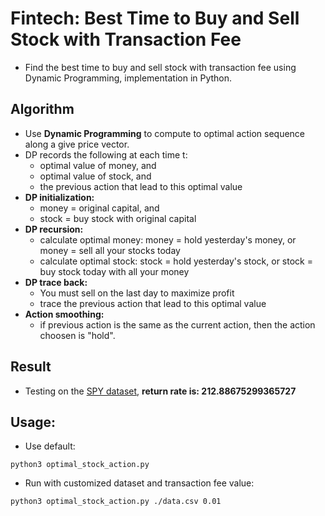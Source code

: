 # Fintech: Best Time to Buy and Sell Stock with Transaction Fee
* Find the best time to buy and sell stock with transaction fee using Dynamic Programming, implementation in Python.

## Algorithm
- Use **Dynamic Programming** to compute to optimal action sequence along a give price vector.
- DP records the following at each time t:
	- optimal value of money, and
	- optimal value of stock, and
	- the previous action that lead to this optimal value
- **DP initialization:** 
	- money = original capital, and
	- stock = buy stock with original capital
- **DP recursion:**
	- calculate optimal money:
		money = hold yesterday's money, or
		money = sell all your stocks today
	- calculate optimal stock:
		stock = hold yesterday's stock, or
		stock = buy stock today with all your money
- **DP trace back:**
	- You must sell on the last day to maximize profit
	- trace the previous action that lead to this optimal value
- **Action smoothing:**
	- if previous action is the same as the current action, then the action choosen is "hold".

## Result
- Testing on the [SPY dataset](https://finance.yahoo.com/quote/SPY/history?period1=1167580800&period2=1508947200&interval=1d&filter=history&frequency=1d), **return rate is: 212.88675299365727**


## Usage:
- Use default:
```
python3 optimal_stock_action.py
```
- Run with customized dataset and transaction fee value:
```
python3 optimal_stock_action.py ./data.csv 0.01
```